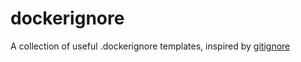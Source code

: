 # dockerignore
 A collection of useful .dockerignore templates, inspired by [gitignore](https://github.com/github/gitignore)
